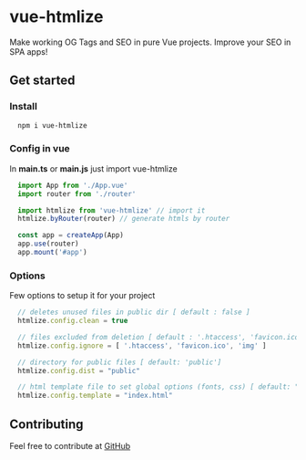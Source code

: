 # vue-htmlize
Make working OG Tags and SEO in pure Vue projects.
Improve your SEO in SPA apps!


## Get started

### Install

```bash
  npm i vue-htmlize
```

### Config in vue
In **main.ts** or **main.js** just import vue-htmlize
```js
  import App from './App.vue'
  import router from './router'

  import htmlize from 'vue-htmlize' // import it
  htmlize.byRouter(router) // generate htmls by router

  const app = createApp(App)
  app.use(router)
  app.mount('#app')
```


### Options
Few options to setup it for your project
```js
  // deletes unused files in public dir [ default : false ]
  htmlize.config.clean = true

  // files excluded from deletion [ default : '.htaccess', 'favicon.ico' ]
  htmlize.config.ignore = [ '.htaccess', 'favicon.ico', 'img' ]

  // directory for public files [ default: 'public']
  htmlize.config.dist = "public"

  // html template file to set global options (fonts, css) [ default: "index.html" ]
  htmlize.config.template = "index.html"

```

## Contributing
Feel free to contribute at [GitHub](https://github.com/apietryga/vue-htmlize)